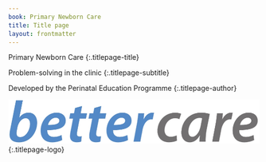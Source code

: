 ```yaml
---
book: Primary Newborn Care
title: Title page
layout: frontmatter
---
```


Primary Newborn Care
{:.titlepage-title}

Problem-solving in the clinic
{:.titlepage-subtitle}

Developed by the Perinatal Education Programme
{:.titlepage-author}

![Bettercare logo](images/bettercare-logo.jpg){:.titlepage-logo}
